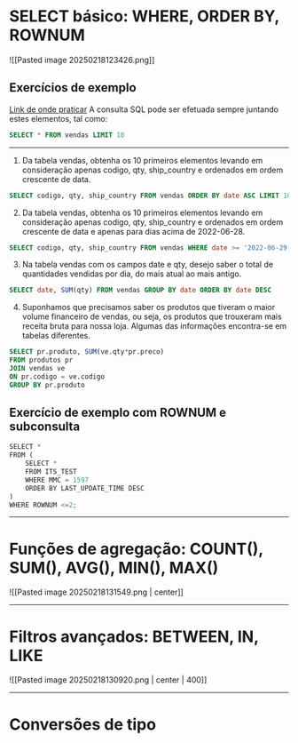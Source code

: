 # SELECT básico: WHERE, ORDER BY, ROWNUM

![[Pasted image 20250218123426.png]]

## Exercícios de exemplo
[Link de onde praticar](https://data.world/jerrys/sql-12-applying-functions-in-sql/workspace/query?filename=vendas.csv&newQueryType=SQL&selectedTable=vendas&tempId=1739892653786)
A consulta SQL pode ser efetuada sempre juntando estes elementos, tal como:
```SQL
SELECT * FROM vendas LIMIT 10
```
---
1. Da tabela vendas, obtenha os 10 primeiros elementos levando em consideração apenas codigo, qty, ship_country e ordenados em ordem crescente de data.
```SQL
SELECT codigo, qty, ship_country FROM vendas ORDER BY date ASC LIMIT 10
```

2. Da tabela vendas, obtenha os 10 primeiros elementos levando em consideração apenas codigo, qty, ship_country e ordenados em ordem crescente de data e apenas para dias acima de 2022-06-28.
```SQL
SELECT codigo, qty, ship_country FROM vendas WHERE date >= '2022-06-29' ORDER BY date ASC LIMIT 10
```

3. Na tabela vendas com os campos date e qty, desejo saber o total de quantidades vendidas por dia, do mais atual ao mais antigo.
```SQL
SELECT date, SUM(qty) FROM vendas GROUP BY date ORDER BY date DESC
```

4. Suponhamos que precisamos saber os produtos que tiveram o maior volume financeiro de vendas, ou seja, os produtos que trouxeram mais receita bruta para nossa loja. Algumas das informações encontra-se em tabelas diferentes.
```SQL
SELECT pr.produto, SUM(ve.qty*pr.preco)
FROM produtos pr
JOIN vendas ve
ON pr.codigo = ve.codigo
GROUP BY pr.produto
```

## Exercício de exemplo com ROWNUM e subconsulta
```Python
SELECT * 
FROM (
    SELECT *
    FROM ITS_TEST 
    WHERE MMC = 1597 
    ORDER BY LAST_UPDATE_TIME DESC 
)
WHERE ROWNUM <=2;
```

---

# Funções de agregação: COUNT(), SUM(), AVG(), MIN(), MAX()
![[Pasted image 20250218131549.png | center]]

---
# Filtros avançados: BETWEEN, IN, LIKE
![[Pasted image 20250218130920.png | center | 400]]

---
# Conversões de tipo
